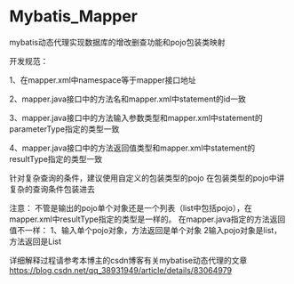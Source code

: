 # Mybatis_Mapper
mybatis动态代理实现数据库的增改删查功能和pojo包装类映射

开发规范：

1、在mapper.xml中namespace等于mapper接口地址

2、mapper.java接口中的方法名和mapper.xml中statement的id一致

3、mapper.java接口中的方法输入参数类型和mapper.xml中statement的parameterType指定的类型一致

4、mapper.java接口中的方法返回值类型和mapper.xml中statement的resultType指定的类型一致

针对复杂查询的条件，建议使用自定义的包装类型的pojo
在包装类型的pojo中讲复杂的查询条件包装进去

注意：
不管是输出的pojo单个对象还是一个列表（list中包括pojo），在mapper.xml中resultType指定的类型是一样的。
在mapper.java指定的方法返回值不一样：
1、输入单个pojo对象，方法返回是单个对象
2输入pojo对象是list，方法返回是List<Pojo>
  
详细解释过程请参考本博主的csdn博客有关mybatise动态代理的文章
https://blog.csdn.net/qq_38931949/article/details/83064979

